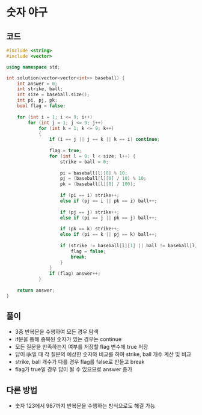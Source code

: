 # 숫자 야구

## 코드
```cpp
#include <string>
#include <vector>

using namespace std;

int solution(vector<vector<int>> baseball) {
    int answer = 0;
    int strike, ball;
    int size = baseball.size();
    int pi, pj, pk;
    bool flag = false;
    
    for (int i = 1; i <= 9; i++)
        for (int j = 1; j <= 9; j++)
            for (int k = 1; k <= 9; k++)
            {
                if (i == j || j == k || k == i) continue;
                
                flag = true;
                for (int l = 0; l < size; l++) {
                    strike = ball = 0;
                    
                    pi = baseball[l][0] % 10;
                    pj = (baseball[l][0] / 10) % 10;
                    pk = (baseball[l][0] / 100);
                    
                    if (pi == i) strike++;
                    else if (pj == i || pk == i) ball++;
                    
                    if (pj == j) strike++;
                    else if (pi == j || pk == j) ball++;
                    
                    if (pk == k) strike++;
                    else if (pi == k || pj == k) ball++;
                    
                    if (strike != baseball[l][1] || ball != baseball[l][2]) {
                        flag = false;
                        break;
                    }
                }
                if (flag) answer++;
            }
    
    return answer;
}
```

## 풀이
- 3중 반복문을 수행하여 모든 경우 탐색
- if문을 통해 중복된 숫자가 있는 경우는 continue
- 모든 질문을 만족하는지 여부를 저장할 flag 변수에 true 저장
- 답이 ijk일 때 각 질문의 예상한 숫자와 비교를 하여 strike, ball 개수 계산 및 비교
- strike, ball 개수가 다를 경우 flag를 false로 만들고 break
- flag가 true일 경우 답이 될 수 있으므로 answer 증가

## 다른 방법
- 숫자 123에서 987까지 반복문을 수행하는 방식으로도 해결 가능